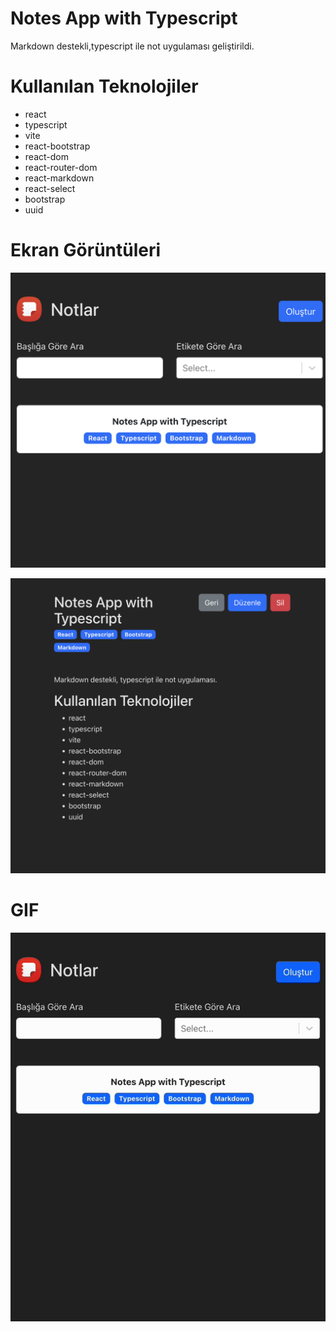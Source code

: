 # Notes App with Typescript
Markdown destekli,typescript ile not uygulaması geliştirildi.

# Kullanılan Teknolojiler
- react
- typescript
- vite
- react-bootstrap
- react-dom
- react-router-dom
- react-markdown
- react-select
- bootstrap
- uuid

# Ekran Görüntüleri
![](/public/notes1.png)

![](/public/notes2.png)

# GIF
![](/public/notes.gif)
